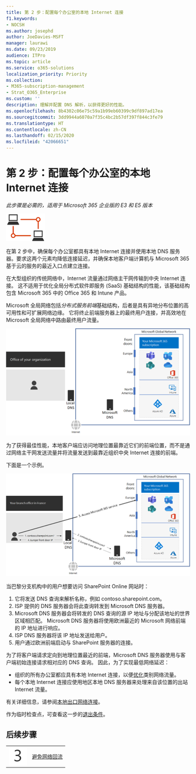 ```yaml
---
title: 第 2 步：配置每个办公室的本地 Internet 连接
f1.keywords:
- NOCSH
ms.author: josephd
author: JoeDavies-MSFT
manager: laurawi
ms.date: 09/23/2019
audience: ITPro
ms.topic: article
ms.service: o365-solutions
localization_priority: Priority
ms.collection:
- M365-subscription-management
- Strat_O365_Enterprise
ms.custom: ''
description: 理解并配置 DNS 解析，以获得更好的性能。
ms.openlocfilehash: 8b4302c06e75c59a1b99eb60399c9df897ad17ea
ms.sourcegitcommit: 3dd9944a6070a7f35c4bc2b57df397f844c3fe79
ms.translationtype: HT
ms.contentlocale: zh-CN
ms.lasthandoff: 02/15/2020
ms.locfileid: "42066651"
---
```

# <a name="step-2-configure-local-internet-connections-for-each-office"></a>第 2 步：配置每个办公室的本地 Internet 连接

*此步骤是必需的，适用于 Microsoft 365 企业版的 E3 和 E5 版本*

![阶段 1：网络](../media/deploy-foundation-infrastructure/networking_icon-small.png)

在第 2 步中，确保每个办公室都具有本地 Internet 连接并使用本地 DNS 服务器。要求这两个元素均降低连接延迟，并确保本地客户端计算机与 Microsoft 365 基于云的服务的最近入口点建立连接。

在大型组织的传统网络中，Internet 流量通过网络主干网传输到中央 Internet 连接。 这不适用于优化全局分布式软件即服务 (SaaS) 基础结构的性能，该基础结构包含 Microsoft 365 中的 Office 365 和 Intune 产品。

Microsoft 全局网络包括*分布式服务前端*基础结构，后者是具有异地分布位置的高可用性和可扩展网络边缘。 它将终止前端服务器上的最终用户连接，并高效地在 Microsoft 全局网络中路由最终用户流量。

![Microsoft 全局网络](../media/networking-dns-resolution-same-location/microsoft-global-network.png)

为了获得最佳性能，本地客户端应访问地理位置最靠近它们的前端位置，而不是通过网络主干网发送流量并将流量发送到最靠近组织中央 Internet 连接的前端。

下面是一个示例。

![使用 Microsoft 全局网络的示例](../media/networking-dns-resolution-same-location/microsoft-global-network-example.png)

当巴黎分支机构中的用户想要访问 SharePoint Online 网站时：

1. 它将发送 DNS 查询来解析名称，例如 contoso.sharepoint.com。 
2. ISP 提供的 DNS 服务器会将此查询转发到 Microsoft DNS 服务器。
3. Microsoft DNS 服务器会将转发的 DNS 查询的源 IP 地址与分配该地址的世界区域相匹配。 Microsoft DNS 服务器将使用欧洲最近的 Microsoft 网络前端的 IP 地址进行响应。
4. ISP DNS 服务器将该 IP 地址发送给用户。
5. 用户通过欧洲前端启动与 SharePoint 服务器的连接。

为了将客户端请求定向到地理位置最近的前端，Microsoft DNS 服务器使用与客户端初始连接请求相对应的 DNS 查询。 因此，为了实现最低网络延迟：

- 组织的所有办公室都应具有本地 Internet 连接，以便[优化](https://docs.microsoft.com/office365/enterprise/office-365-network-connectivity-principles#new-office-365-endpoint-categories)类别网络流量。
- 每个本地 Internet 连接应使用地区本地 DNS 服务器来处理来自该位置的出站 Internet 流量。

有关详细信息，请参阅[本地出口网络连接](https://docs.microsoft.com/office365/enterprise/office-365-network-connectivity-principles#egress-network-connections-locally)。 

作为临时检查点，可查看这一步的[退出条件](networking-exit-criteria.md#crit-networking-step2)。

## <a name="next-step"></a>后续步骤

|||
|:-------|:-----|
|![第 3 步](../media/stepnumbers/Step3.png)|[避免网络回流](networking-avoid-network-hairpins.md)|
